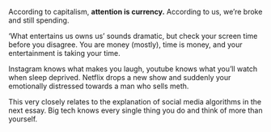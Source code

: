 According to capitalism, **attention is currency.** According to us, we’re broke and still spending.

‘What entertains us owns us’ sounds dramatic, but check your screen time before you disagree. You are money (mostly), time is money, and your entertainment is taking your time.

Instagram knows what makes you laugh, youtube knows what you’ll watch when sleep deprived. Netflix drops a new show and suddenly your emotionally distressed towards a man who sells meth.

This very closely relates to the explanation of social media algorithms in the next essay. Big tech knows every single thing you do and think of more than yourself.